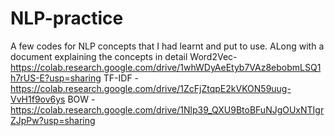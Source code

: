# NLP-practice
A few codes for NLP concepts that I had learnt and put to use. ALong with a document explaining the concepts in detail
Word2Vec- https://colab.research.google.com/drive/1whWDyAeEtyb7VAz8ebobmLSQ1h7rUS-E?usp=sharing
TF-IDF - https://colab.research.google.com/drive/1ZcFjZtqpE2kVKON59uug-VvH1f9ov6ys
BOW - https://colab.research.google.com/drive/1Nlp39_QXU9BtoBFuNJgOUxNTIgrZJpPw?usp=sharing
